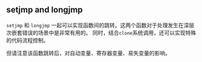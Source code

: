 ## setjmp and longjmp

`setjmp` 和 `longjmp` 一起可以实现函数间的跳转。这两个函数对于处理发生在深层次嵌套错误的场景中是非常有用的。
同时，结合`clone`系统调用，还可以实现特殊的代码流程控制。

但请注意该函数跳转后，对自动变量、寄存器变量、易失变量的影响。




